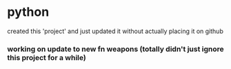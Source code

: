 # python

created this 'project' and just updated it without actually placing it on github

### working on update to new fn weapons (totally didn't just ignore this project for a while)
